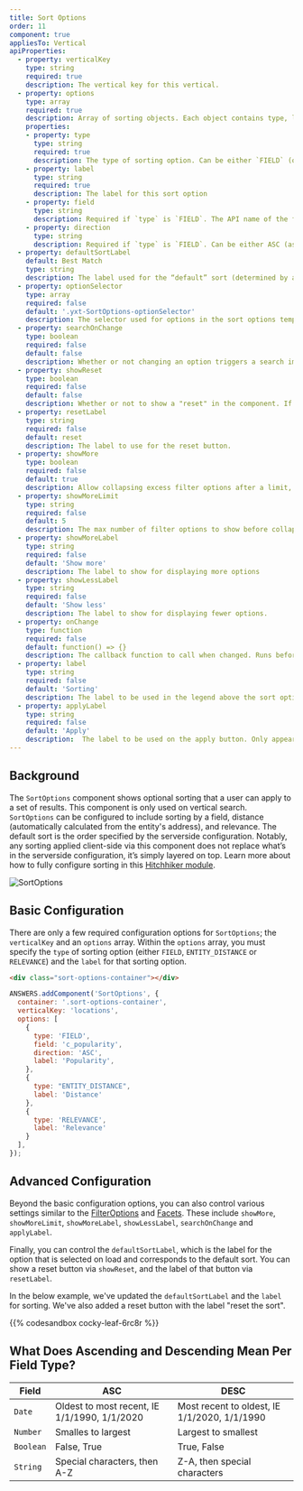 ```yaml
---
title: Sort Options
order: 11
component: true
appliesTo: Vertical
apiProperties:
  - property: verticalKey
    type: string
    required: true
    description: The vertical key for this vertical.
  - property: options
    type: array
    required: true 
    description: Array of sorting objects. Each object contains type, label, field and direction.
    properties:
    - property: type
      type: string
      required: true 
      description: The type of sorting option. Can be either `FIELD` (on a field),`ENTITY_DISTANCE` (distance), or `RELEVANCE` (relevance determined by answers algorithm and any sorting logic in the serverside configuration, same as the default sort order).
    - property: label
      type: string
      required: true
      description: The label for this sort option
    - property: field
      type: string
      description: Required if `type` is `FIELD`. The API name of the field on which to sort.
    - property: direction
      type: string
      description: Required if `type` is `FIELD`. Can be either ASC (ascending) or DESC (descending). The direction in which to sort.
  - property: defaultSortLabel
    default: Best Match
    type: string
    description: The label used for the “default” sort (determined by answers algorithm and any sorting logic in the serverside configuration), defaults to 'Best Match'
  - property: optionSelector
    type: array
    required: false
    default: '.yxt-SortOptions-optionSelector'
    description: The selector used for options in the sort options template.
  - property: searchOnChange
    type: boolean
    required: false
    default: false
    description: Whether or not changing an option triggers a search immediatley. If false the component also renders an apply button that applies the sort. If true, no apply button is shown.
  - property: showReset
    type: boolean
    required: false
    default: false
    description: Whether or not to show a "reset" in the component. If true, clicking reset will set the component back to the default label. 
  - property: resetLabel
    type: string
    required: false
    default: reset
    description: The label to use for the reset button.
  - property: showMore
    type: boolean
    required: false
    default: true
    description: Allow collapsing excess filter options after a limit, defaults to true. Note, screen readers will not read options hidden by this flag, without clicking show more first.
  - property: showMoreLimit
    type: string
    required: false
    default: 5
    description: The max number of filter options to show before collapsing extras.
  - property: showMoreLabel
    type: string
    required: false
    default: 'Show more'
    description: The label to show for displaying more options
  - property: showLessLabel
    type: string
    required: false 
    default: 'Show less'
    description: The label to show for displaying fewer options.
  - property: onChange
    type: function
    required: false
    default: function() => {}
    description: The callback function to call when changed. Runs before a search is triggered if `searchOnChange` is true.
  - property: label
    type: string
    required: false
    default: 'Sorting'
    description: The label to be used in the legend above the sort options
  - property: applyLabel
    type: string
    required: false
    default: 'Apply'
    description:  The label to be used on the apply button. Only appears if `searchOnChange` is false.
---
```


## Background
The `SortOptions` component shows optional sorting that a user can apply to a set of results. This component is only used on vertical search. `SortOptions` can be configured to include sorting by a field, distance (automatically calculated from the entity's address), and relevance. The default sort is the order specified by the serverside configuration. Notably, any sorting applied client-side via this component does not replace what’s in the serverside configuration, it’s simply layered on top. Learn more about how to fully configure sorting in this [Hitchhiker module](https://hitchhikers.yext.com/tracks/answers-advanced/ans320-sorting/).

![SortOptions](/img/docs/sorting.png)


## Basic Configuration

There are only a few required configuration options for `SortOptions`; the `verticalKey` and an `options` array. Within the `options` array, you must specify the `type` of sorting option (either `FIELD`, `ENTITY_DISTANCE` or `RELEVANCE`) and the `label` for that sorting option. 

```html
<div class="sort-options-container"></div>
```

```js
ANSWERS.addComponent('SortOptions', {
  container: '.sort-options-container',
  verticalKey: 'locations',
  options: [
    {
      type: 'FIELD',
      field: 'c_popularity',
      direction: 'ASC',
      label: 'Popularity',
    },
    {
      type: "ENTITY_DISTANCE",
      label: 'Distance'
    },
    {
      type: 'RELEVANCE',
      label: 'Relevance'
    }
  ],
});
```

## Advanced Configuration
Beyond the basic configuration options, you can also control various settings similar to the [FilterOptions](../filter-options) and [Facets](../facets). These include `showMore`, `showMoreLimit`, `showMoreLabel`, `showLessLabel`, `searchOnChange` and `applyLabel`. 

Finally, you can control the `defaultSortLabel`, which is the label for the option that is selected on load and corresponds to the default sort. You can show a reset button via `showReset`, and the label of that button via `resetLabel`.

In the below example, we've updated the `defaultSortLabel` and the `label` for sorting. We've also added a reset button with the label "reset the sort".

{{% codesandbox cocky-leaf-6rc8r %}}


## What Does Ascending and Descending Mean Per Field Type?

| Field                | ASC          | DESC         | 
| -------------------- | -------------------------------------------- | ------------------------------------------- |
| `Date`               | Oldest to most recent, IE 1/1/1990, 1/1/2020 | Most recent to oldest, IE 1/1/2020, 1/1/1990|
| `Number`             | Smalles to largest                           | Largest to smallest                         | 
| `Boolean`            | False, True  | True, False          | 
| `String`              |  Special characters, then A-Z  |  Z-A, then special characters         |
